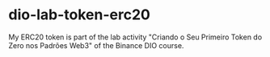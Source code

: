 # dio-lab-token-erc20
My ERC20 token is part of the lab activity "Criando o Seu Primeiro Token do Zero nos Padrões Web3" of the Binance DIO course.
